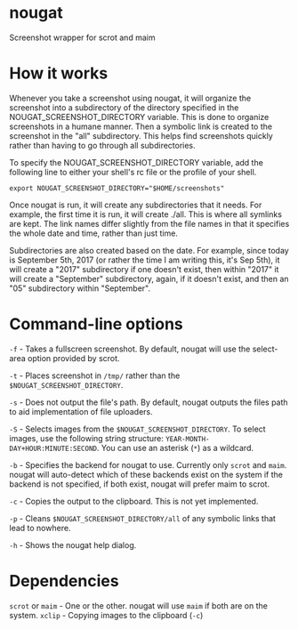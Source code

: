 # nougat
Screenshot wrapper for scrot and maim

# How it works
Whenever you take a screenshot using nougat, it will organize the screenshot into a subdirectory of the directory specified in the NOUGAT_SCREENSHOT_DIRECTORY variable. This is done to organize screenshots in a humane manner. Then a symbolic link is created to the screenshot in the "all" subdirectory. This helps find screenshots quickly rather than having to go through all subdirectories.

To specify the NOUGAT_SCREENSHOT_DIRECTORY variable, add the following line to either your shell's rc file or the profile of your shell.

```
export NOUGAT_SCREENSHOT_DIRECTORY="$HOME/screenshots"
```

Once nougat is run, it will create any subdirectories that it needs. For example, the first time it is run, it will create ./all. This is where all symlinks are kept. The link names differ slightly from the file names in that it specifies the whole date and time, rather than just time.

Subdirectories are also created based on the date. For example, since today is September 5th, 2017 (or rather the time I am writing this, it's Sep 5th), it will create a "2017" subdirectory if one doesn't exist, then within "2017" it will create a "September" subdirectory, again, if it doesn't exist, and then an "05" subdirectory within "September".

# Command-line options

`-f` - Takes a fullscreen screenshot. By default, nougat will use the select-area option provided by scrot.

`-t` - Places screenshot in `/tmp/` rather than the `$NOUGAT_SCREENSHOT_DIRECTORY`.

`-s` - Does not output the file's path. By default, nougat outputs the files path to aid implementation of file uploaders.

`-S` - Selects images from the `$NOUGAT_SCREENSHOT_DIRECTORY`. To select images, use the following string structure: `YEAR-MONTH-DAY+HOUR:MINUTE:SECOND`. You can use an asterisk (`*`) as a wildcard.

`-b` - Specifies the backend for nougat to use. Currently only `scrot` and `maim`. nougat will auto-detect which of these backends exist on the system if the backend is not specified, if both exist, nougat will prefer maim to scrot.

`-c` - Copies the output to the clipboard. This is not yet implemented.

`-p` - Cleans `$NOUGAT_SCREENSHOT_DIRECTORY/all` of any symbolic links that lead to nowhere.

`-h` - Shows the nougat help dialog.

# Dependencies

`scrot` or `maim` - One or the other. nougat will use `maim` if both are on the system.
`xclip` - Copying images to the clipboard (`-c`)
